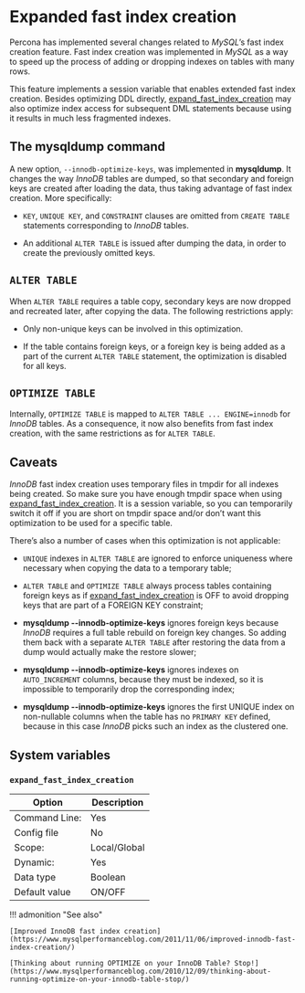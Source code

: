 # Expanded fast index creation

Percona has implemented several changes related to *MySQL*’s fast index creation
feature. Fast index creation was implemented in *MySQL* as a way to speed up the
process of adding or dropping indexes on tables with many rows.

This feature implements a session variable that enables extended fast index
creation. Besides optimizing DDL directly,
[expand_fast_index_creation](#expanded-fast-index-creation) may also optimize index access for
subsequent DML statements because using it results in much less fragmented
indexes.

## The **mysqldump** command

A new option, `--innodb-optimize-keys`, was implemented in **mysqldump**. It
changes the way *InnoDB* tables are dumped, so that secondary and foreign keys
are created after loading the data, thus taking advantage of fast index
creation. More specifically:

* `KEY`, `UNIQUE KEY`, and `CONSTRAINT` clauses are omitted from `CREATE
TABLE` statements corresponding to *InnoDB* tables.

* An additional `ALTER TABLE` is issued after dumping the data, in order to
create the previously omitted keys.

## `ALTER TABLE`

When `ALTER TABLE` requires a table copy, secondary keys are now dropped and
recreated later, after copying the data. The following restrictions apply:

* Only non-unique keys can be involved in this optimization.

* If the table contains foreign keys, or a foreign key is being added as a part
of the current `ALTER TABLE` statement, the optimization is disabled for all
keys.

## `OPTIMIZE TABLE`

Internally, `OPTIMIZE TABLE` is mapped to `ALTER TABLE ... ENGINE=innodb`
for *InnoDB* tables. As a consequence, it now also benefits from fast index
creation, with the same restrictions as for `ALTER TABLE`.

## Caveats

*InnoDB* fast index creation uses temporary files in tmpdir for all indexes
being created. So make sure you have enough tmpdir space when using
[expand_fast_index_creation](#expanded-fast-index-creation). It is a session variable, so you can
temporarily switch it off if you are short on tmpdir space and/or don’t want
this optimization to be used for a specific table.

There’s also a number of cases when this optimization is not applicable:

* `UNIQUE` indexes in `ALTER TABLE` are ignored to enforce uniqueness where
necessary when copying the data to a temporary table;

* `ALTER TABLE` and `OPTIMIZE TABLE` always process tables containing
foreign keys as if [expand_fast_index_creation](#expanded-fast-index-creation) is OFF to avoid
dropping keys that are part of a FOREIGN KEY constraint;

* **mysqldump --innodb-optimize-keys** ignores foreign keys because
*InnoDB* requires a full table rebuild on foreign key changes. So adding them
back with a separate `ALTER TABLE` after restoring the data from a dump
would actually make the restore slower;

* **mysqldump --innodb-optimize-keys** ignores indexes on
`AUTO_INCREMENT` columns, because they must be indexed, so it is impossible
to temporarily drop the corresponding index;

* **mysqldump --innodb-optimize-keys** ignores the first UNIQUE index on
non-nullable columns when the table has no `PRIMARY KEY` defined, because in
this case *InnoDB* picks such an index as the clustered one.

## System variables

### `expand_fast_index_creation`

| Option         | Description        |
| -------------- | ------------------ |
| Command Line:  | Yes                |
| Config file    | No                 |
| Scope:         | Local/Global       |
| Dynamic:       | Yes                |
| Data type      | Boolean            |
| Default value  | ON/OFF             |

!!! admonition "See also"

    [Improved InnoDB fast index creation](https://www.mysqlperformanceblog.com/2011/11/06/improved-innodb-fast-index-creation/)

    [Thinking about running OPTIMIZE on your InnoDB Table? Stop!](https://www.mysqlperformanceblog.com/2010/12/09/thinking-about-running-optimize-on-your-innodb-table-stop/) 


